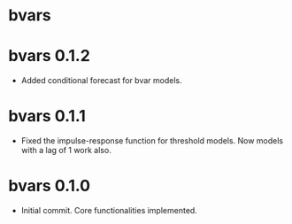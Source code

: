# bvars

# bvars 0.1.2

* Added conditional forecast for bvar models.

# bvars 0.1.1

* Fixed the impulse-response function for threshold models. Now models with a lag of 1 work also.

# bvars 0.1.0

* Initial commit. Core functionalities implemented.
